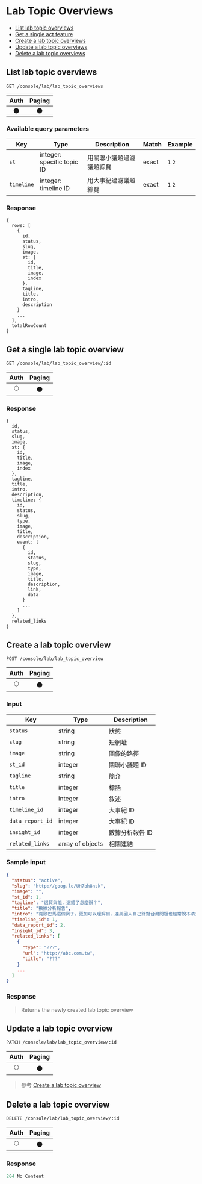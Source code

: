 # Lab Topic Overviews

- [List lab topic overviews](#list-lab-topic-overviews)
- [Get a single act feature](#get-a-single-lab-topic-overview)
- [Create a lab topic overviews](#create-a-lab-topic-overview)
- [Update a lab topic overviews](#update-a-lab-topic-overview)
- [Delete a lab topic overviews](#delete-a-lab-topic-overview)

## List lab topic overviews
```
GET /console/lab/lab_topic_overviews
```

| Auth | Paging |
| :---: | :---: |
| 🌑 | 🌑 |

### Available query parameters

| Key | Type | Description | Match | Example |
| --- | --- | --- | --- | --- |
| `st` | integer: specific topic ID | 用關聯小議題過濾議題綜覽 | exact | `1` `2` |
| `timeline` | integer: timeline ID | 用大事紀過濾議題綜覽 | exact | `1` `2` |

### Response
```
{
  rows: [
    {
      id,
      status,
      slug,
      image,
      st: {
        id,
        title,
        image,
        index
      },
      tagline,
      title,
      intro,
      description
    }
    ...
  ],
  totalRowCount
}
```

## Get a single lab topic overview
```
GET /console/lab/lab_topic_overview/:id
```

| Auth | Paging |
| :---: | :---: |
| 🌕 | 🌑 |

### Response
```
{
  id,
  status,
  slug,
  image,
  st: {
    id,
    title,
    image,
    index
  },
  tagline,
  title,
  intro,
  description,
  timeline: {
    id,
    status,
    slug,
    type,
    image,
    title,
    description,
    event: [
      {
        id,
        status,
        slug,
        type,
        image,
        title,
        description,
        link,
        data
      }
      ...
    ]
  },
  related_links
}
```

## Create a lab topic overview
```
POST /console/lab/lab_topic_overview
```

| Auth | Paging |
| :---: | :---: |
| 🌕 | 🌑 |

### Input

| Key | Type | Description |
| --- | --- | --- |
| `status` | string | 狀態 |
| `slug` | string | 短網址 |
| `image` | string | 圖像的路徑 |
| `st_id` | integer | 關聯小議題 ID |
| `tagline` | string | 簡介 |
| `title` | integer | 標語 |
| `intro` | integer | 敘述 |
| `timeline_id` | integer | 大事紀 ID |
| `data_report_id` | integer | 大事紀 ID |
| `insight_id` | integer | 數據分析報告 ID |
| `related_links` | array of objects | 相關連結 |

### Sample input
```json
{
  "status": "active",
  "slug": "http://goog.le/UH7bh8nsk",
  "image": "",
  "st_id": 1,
  "tagline": "選賢與能，選錯了怎麼辦？",
  "title": "數據分析報告",
  "intro": "從歐巴馬這個例子，更加可以理解到，連美國人自己針對台灣問題也經常說不清楚。",
  "timeline_id": 1,
  "data_report_id": 2,
  "insight_id": 3,
  "related_links": [
    {
      "type": "???",
      "url": "http://abc.com.tw",
      "title": "???"
    }
    ...
  ]
}
```

### Response
> Returns the newly created lab topic overview

## Update a lab topic overview
```
PATCH /console/lab/lab_topic_overview/:id
```

| Auth | Paging |
| :---: | :---: |
| 🌕 | 🌑 |

> 參考 [Create a lab topic overview](#create-a-lab-topic-overview)

## Delete a lab topic overview
```
DELETE /console/lab/lab_topic_overview/:id
```

| Auth | Paging |
| :---: | :---: |
| 🌕 | 🌑 |

### Response
```javascript
204 No Content
```
